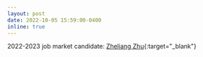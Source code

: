 ```yaml
---
layout: post
date: 2022-10-05 15:59:00-0400
inline: true
---
```


2022-2023 job market candidate: [Zheliang Zhu](https://zheliangz.github.io){:target="\_blank"}
